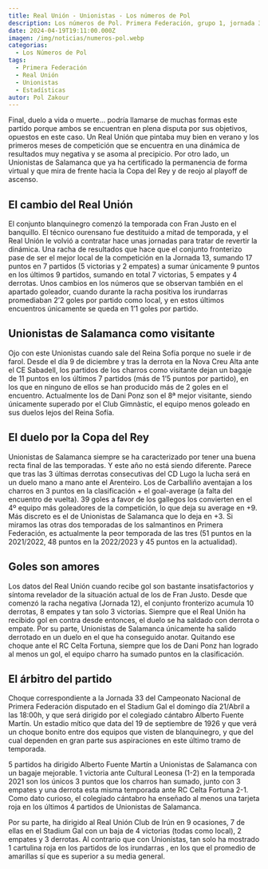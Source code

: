 ```yaml
---
title: Real Unión - Unionistas - Los números de Pol
description: Los números de Pol. Primera Federación, grupo 1, jornada 33
date: 2024-04-19T19:11:00.000Z
imagen: /img/noticias/numeros-pol.webp
categorias:
  - Los Números de Pol
tags:
  - Primera Federación
  - Real Unión
  - Unionistas
  - Estadísticas
autor: Pol Zakour
---
```

Final, duelo a vida o muerte…
podría llamarse de muchas formas este partido porque ambos se encuentran en plena disputa por sus objetivos, opuestos en este caso. Un Real Unión que pintaba muy bien en verano y los primeros meses de competición que se encuentra en una dinámica de resultados muy negativa y se asoma al precipicio. Por otro lado, un Unionistas de Salamanca que ya ha certificado la permanencia de forma virtual y que mira de frente hacia la Copa del Rey y de reojo al playoff de ascenso.

## El cambio del Real Unión

El conjunto blanquinegro comenzó la temporada con Fran Justo en el banquillo. El técnico ourensano fue destituido a mitad de temporada, y el Real Unión le volvió a contratar hace unas jornadas para tratar de revertir la dinámica.  Una racha de resultados que hace que el conjunto fronterizo pase de ser el mejor local de la competición en la Jornada 13, sumando 17 puntos en 7 partidos (5 victorias y 2 empates) a sumar únicamente 9 puntos en los últimos 9 partidos, sumando en total 7 victorias, 5 empates y 4 derrotas. Unos cambios en los números que se observan también en el apartado goleador, cuando durante la racha positiva los irundarras promediaban 2’2 goles por partido como local, y en estos últimos encuentros únicamente se queda en 1’1 goles por partido.

## Unionistas de Salamanca como visitante

Ojo con este Unionistas cuando sale del Reina Sofía porque no suele ir de farol. Desde el día 9 de diciembre y tras la derrota en la Nova Creu Alta ante el CE Sabadell, los partidos de los charros como visitante dejan un bagaje de 11 puntos en los últimos 7 partidos (más de 1’5 puntos por partido), en los que en ninguno de ellos se han producido más de 2 goles en el encuentro. Actualmente los de Dani Ponz son el 8ª mejor visitante, siendo únicamente superado por el Club Gimnàstic, el equipo menos goleado en sus duelos lejos del Reina Sofía.

## El duelo por la Copa del Rey

Unionistas de Salamanca siempre se ha caracterizado por tener una buena recta final de las temporadas. Y este año no está siendo diferente. Parece que tras las 3 últimas derrotas consecutivas del CD Lugo la lucha será en un duelo mano a mano ante el Arenteiro. Los de Carballiño aventajan a los charros en 3 puntos en la clasificación + el goal-average (a falta del encuentro de vuelta). 39 goles a favor de los gallegos los convierten en el 4º equipo más goleadores de la competición, lo que deja su average en +9. Más discreto es el de Unionistas de Salamanca que lo deja en +3. Si miramos las otras dos temporadas de los salmantinos en Primera Federación, es actualmente la peor temporada de las tres (51 puntos en la 2021/2022, 48 puntos en la 2022/2023 y 45 puntos en la actualidad).

## Goles son amores

Los datos del Real Unión cuando recibe gol son bastante insatisfactorios y síntoma revelador de la situación actual de los de Fran Justo. Desde que comenzó la racha negativa (Jornada 12), el conjunto fronterizo acumula 10 derrotas, 8 empates y tan solo 3 victorias. Siempre que el Real Unión ha recibido gol en contra desde entonces, el duelo se ha saldado con derrota o empate. Por su parte, Unionistas de Salamanca únicamente ha salido derrotado en un duelo en el que ha conseguido anotar. Quitando ese choque ante el RC Celta Fortuna, siempre que los de Dani Ponz han logrado al menos un gol, el equipo charro ha sumado puntos en la clasificación.

## El árbitro del partido

Choque correspondiente a la Jornada 33 del Campeonato Nacional de Primera Federación disputado en el Stadium Gal el domingo día 21/Abril a las 18:00h, y que será dirigido por el colegiado cántabro Alberto Fuente Martín. Un estadio mítico que data del 19 de septiembre de 1926 y que verá un choque bonito entre dos equipos que visten de blanquinegro, y que del cual dependen en gran parte sus aspiraciones en este último tramo de temporada.

5 partidos ha dirigido Alberto Fuente Martín a Unionistas de Salamanca con un bagaje mejorable. 1 victoria ante Cultural Leonesa (1-2) en la temporada 2021 son los únicos 3 puntos que los charros han sumado, junto con 3 empates y una derrota esta misma temporada ante RC Celta Fortuna 2-1. Como dato curioso, el colegiado cántabro ha enseñado al menos una tarjeta roja en los últimos 4 partidos de Unionistas de Salamanca.

Por su parte, ha dirigido al Real Unión Club de Irún en 9 ocasiones, 7 de ellas en el Stadium Gal con un baja de 4 victorias (todas como local), 2 empates y 3 derrotas. Al contrario que con Unionistas, tan solo ha mostrado 1 cartulina roja en los partidos de los irundarras , en los que el promedio de amarillas sí que es superior a su media general.

